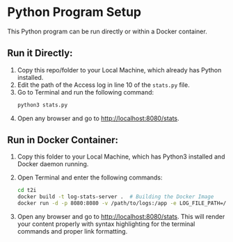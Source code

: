 # Python Program Setup

This Python program can be run directly or within a Docker container.

## Run it Directly:

1. Copy this repo/folder to your Local Machine, which already has Python installed.
2. Edit the path of the Access log in line 10 of the `stats.py` file.
3. Go to Terminal and run the following command:
    ```bash
    python3 stats.py
    ```
4. Open any browser and go to [http://localhost:8080/stats](http://localhost:8080/stats).

## Run in Docker Container:

1. Copy this folder to your Local Machine, which has Python3 installed and Docker daemon running.
2. Open Terminal and enter the following commands:

    ```bash
    cd t2i
    docker build -t log-stats-server .  # Building the Docker Image
    docker run -d -p 8080:8080 -v /path/to/logs:/app -e LOG_FILE_PATH=/app/access.log log-stats-server  # Run the Docker Container
    ```
3. Open any browser and go to [http://localhost:8080/stats](http://localhost:8080/stats).
This will render your content properly with syntax highlighting for the terminal commands and proper link formatting.








